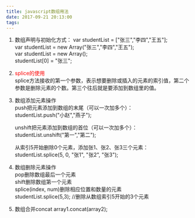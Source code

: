 ```yaml
---
title: javascript数组用法
date: 2017-09-21 20:13:00
tags:
---
```

1. 数组声明与初始化方式： 
	var studentList = ["张三","李四","王五"];  
	var studentList = new Array("张三","李四","王五");  
	var studentList = new Array();    
	studentList[0] = "张三";
  
2. <font color="red">splice的使用</font>  
	splice方法接收的第一个参数，表示想要删除或插入的元素的索引值，第二个参数是删除元素的个数。第三个往后就是要添加到数组里的值。
	
3. 数组添加元素操作  
	push把元素添加到数组的末尾（可以一次加多个）：   
	studentList.push("小赵","燕子");  
	
	unshift把元素添加到数组的首位（可以一次加多个）：  
	studentList.unshift("第一","第二");
	
	从索引5开始删除0个元素，添加张1、张2、张3三个元素：  
	studentList.splice(5, 0, "张1", "张2", "张3");
	
4. 数组删除元素操作  
   pop删除数组最后一个元素  
   shift删除数组第一个元素  
   splice(index, num)删除相应位置和数量的元素  
   studentList.splice(5,3); //删除从数组索引5开始的3个元素
   
5. 数组合并concat
	array1.concat(array2);  
	